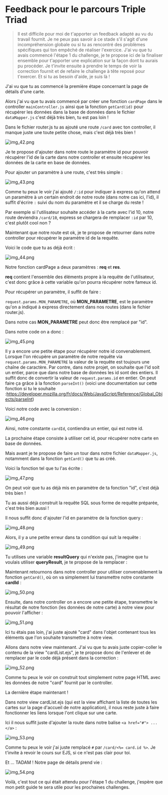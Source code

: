 # Feedback pour le parcours Triple Triad

> Il est difficile pour moi de t'apporter un feedback adapté au vu du travail fournit. 
> Je ne peux pas savoir à ce stade s'il s'agit d'une incompréhension globale ou si tu as rencontré des problèmes spécifiques qui ton empêché de réaliser l'exercice.
> J'ai vu que tu avais commencé l'étape 1 du challenge, je te propose ici de la finaliser ensemble pour t'apporter une explication sur la façon dont tu aurais pu procéder.
> Je t'invite ensuite à prendre le temps de voir la correction fournit et de refaire le challenge à tête reposé pour t'exercer.
> Et si tu as besoin d'aide, je suis là !


J'ai vu que tu as commencé la première étape concernant la page de détails d'une carte.


Alors j'ai vu que tu avais commencé par créer une fonction `cardPage` dans le controller `mainController.js` ainsi que la fonction `getCard(id)`
pour récupérer les données dans la base de données dans le fichier `dataMapper.js` c'est déjà très bien, tu est pas loin !

Dans le fichier router.js tu as ajouté une route `/card` avec ton controller, il manque juste une toute petite chose, mais c'est déjà très bien !

![img_42.png](img_42.png)

Je te propose d'ajouter dans notre route le paramètre id pour pouvoir récupérer l'id de la carte dans notre controller et ensuite récupérer les données de la carte en base de données.

Pour ajouter un paramètre à une route, c'est très simple :

![img_43.png](img_43.png)

Comme tu peux le voir j'ai ajouté `/:id` pour indiquer à express qu'on attend un paramètre à un certain endroit de notre route (dans notre cas ici, l'id), il suffit d'écrire `:` suivi du nom du paramètre et il se charge du reste !

Par exemple si l'utilisateur souhaite accéder à la carte avec l'id 10, notre route deviendra `/card/10`, express se chargera de remplacer `:id` par 10, c'est plutôt cool non ?

Maintenant que notre route est ok, je te propose de retourner dans notre controller pour récupérer le paramètre id de la requête.

Voici le code que tu as déjà écrit :

![img_44.png](img_44.png)

Notre fonction cardPage a deux paramètres : **req** et **res**.

**req** contient l'ensemble des éléments propre à la requête de l'utilisateur, c'est donc grâce à cette variable qu'on pourra récupérer notre fameux id.

Pour récupérer un paramètre, il suffit de faire :

`request.params.MON_PARAMETRE`, où **MON_PARAMETRE**, est le paramètre qu'on a indiqué à express directement dans nos routes (dans le fichier router.js).

Dans notre cas **MON_PARAMETRE** peut donc être remplacé par "id".

Dans notre code on a donc :

![img_45.png](img_45.png)

Il y a encore une petite étape pour récupérer notre id convenablement. Lorsque l'on récupère un paramètre de notre requête via `request.params.MON_PARAMETRE` la valeur de la requête est toujours une chaîne de caractère.
Par contre, dans notre projet, on souhaite que l'id soit un entier, parce que dans notre base de données les id sont des entiers.
Il suffit donc de convertir la valeur de `request.params.id` en entier. On peut faire ça grâce à la fonction `parseInt()` (voici une documentation sur cette fonction si tu le souhaite :https://developer.mozilla.org/fr/docs/Web/JavaScript/Reference/Global_Objects/parseInt)

Voici notre code avec la conversion :

![img_46.png](img_46.png)

Ainsi, notre constante `cardId`, contiendra un entier, qui est notre id.

La prochaine étape consiste à utiliser cet id, pour récupérer notre carte en base de données.

Mais avant je te propose de faire un tour dans notre fichier `dataMapper.js`, notamment dans la fonction `getCard()` que tu as créé.

Voici la fonction tel que tu l'as écrite :

![img_47.png](img_47.png)

On peut voir que tu as déjà mis en paramètre de ta fonction "id", c'est déjà très bien !

Tu as aussi déjà construit la requête SQL sous forme de requête préparée, c'est très bien aussi !

Il nous suffit donc d'ajouter l'id en paramètre de la fonction query :

![img_48.png](img_48.png)

Alors, il y a une petite erreur dans ta condition qui suit la requête :

![img_49.png](img_49.png)

Tu utilises une variable **resultQuery** qui n'existe pas, j'imagine que tu voulais utiliser **queryResult**, je te propose de la remplacer :

Maintenant retournons dans notre controller pour utiliser convenablement la fonction `getCard()`, où on va simplement lui transmettre notre constante **cardId** :

![img_50.png](img_50.png)

Ensuite, dans notre controller on a encore une petite étape, transmettre le résultat de notre fonction (les données de notre carte) à notre view pour pouvoir l'afficher :

![img_51.png](img_51.png)

Ici tu étais pas loin, j'ai juste ajouté "card" dans l'objet contenant tous les éléments que l'on souhaite transmettre à notre view.

Allons dans notre view maintenant. J'ai vu que tu avais juste copier-coller le contenu de la view "cardList.ejs", je te propose donc de l'enlever et de remplacer par le code déjà présent dans la correction :

![img_52.png](img_52.png)

Comme tu peux le voir on construit tout simplement notre page HTML avec les données de notre "card" fournit par le controller.

La dernière étape maintenant !

Dans notre view cardList.ejs (qui est la view affichant la liste de toutes les cartes sur la page d'accueil de notre application), il nous reste juste à faire fonctionner les liens lorsque l'ont clique sur une carte.

Ici il nous suffit juste d'ajouter la route dans notre balise `<a href="#"> ... </a>` :

![img_53.png](img_53.png)

Comme tu peux le voir j'ai juste remplacé `#` par `/card/<%= card.id %>`. Je t'invite à revoir le cours sur EJS, si ce n'est pas clair pour toi.

Et ... TADAM ! Notre page de détails prend vie :

![img_54.png](img_54.png)

Voilà, c'est tout ce qui était attendu pour l'étape 1 du challenge, j'espère que mon petit guide te sera utile pour les prochaines challenges.